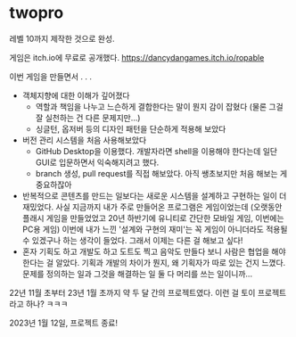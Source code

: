 # twopro

레벨 10까지 제작한 것으로 완성.

게임은 itch.io에 무료로 공개했다.
https://dancydangames.itch.io/ropable

이번 게임을 만들면서 . . .
- 객체지향에 대한 이해가 깊어졌다
  - 역할과 책임을 나누고 느슨하게 결합한다는 말이 뭔지 감이 잡혔다 (물론 그걸 잘 실천하는 건 다른 문제지만...)
  - 싱글턴, 옵저버 등의 디자인 패턴을 단순하게 적용해 보았다
- 버전 관리 시스템을 처음 사용해보았다
  - GitHub Desktop을 이용했다. 개발자라면 shell을 이용해야 한다는데 일단 GUI로 입문하면서 익숙해지려고 했다.
  - branch 생성, pull request를 직접 해보았다. 아직 쌩초보지만 처음 해보는 게 중요하잖아
- 반복적으로 콘텐츠를 만드는 일보다는 새로운 시스템을 설계하고 구현하는 일이 더 재밌었다. 사실 지금까지 내가 주로 만들어온 프로그램은 게임이었는데 (오랫동안 플래시 게임을 만들었었고 20년 하반기에 유니티로 간단한 모바일 게임, 이번에는 PC용 게임) 이번에 내가 느낀 '설계와 구현의 재미'는 꼭 게임이 아니더라도 적용될 수 있겠구나 하는 생각이 들었다. 그래서 이제는 다른 걸 해보고 싶다!
- 혼자 기획도 하고 개발도 하고 도트도 찍고 음악도 만들다 보니 사람은 협업을 해야 한다는 걸 알았다. 기획과 개발의 차이가 뭔지, 왜 기획자가 따로 있는 건지 느꼈다. 문제를 정의하는 일과 그것을 해결하는 일 둘 다 머리를 쓰는 일이니까...

22년 11월 초부터 23년 1월 초까지 약 두 달 간의 프로젝트였다. 이런 걸 토이 프로젝트라고 하나? ㅋㅋㅋ

2023년 1월 12일, 프로젝트 종료!